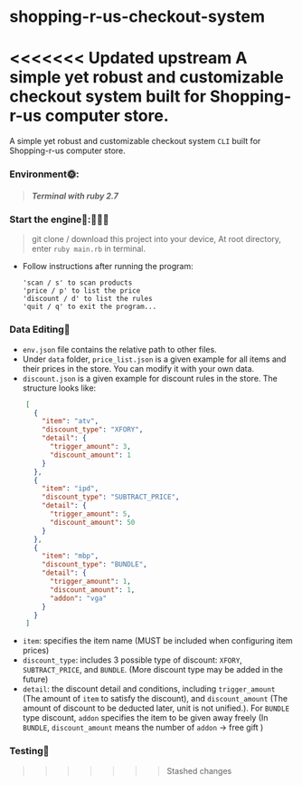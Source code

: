 # shopping-r-us-checkout-system
<<<<<<< Updated upstream
A simple yet robust and customizable checkout system built for Shopping-r-us computer store.
=======
A simple yet robust and customizable checkout system `CLI` built for Shopping-r-us computer store.

### Environment🌞:
> ##### Terminal with ruby 2.7

### Start the engine🚗:💨💨💨
> git clone / download this project into your device,
> At root directory, enter `ruby main.rb` in terminal.
* Follow instructions after running the program: 
  ```
  'scan / s' to scan products
  'price / p' to list the price
  'discount / d' to list the rules
  'quit / q' to exit the program...
  ```

### Data Editing🔧
* `env.json` file contains the relative path to other files.
* Under `data` folder, `price_list.json` is a given example for all items and their prices in the store. You can modify it with your own data.
* `discount.json` is a given example for discount rules in the store. The structure looks like: 
```json
    [
      {
        "item": "atv",
        "discount_type": "XFORY",
        "detail": {
          "trigger_amount": 3,
          "discount_amount": 1
        }
      },
      {
        "item": "ipd",
        "discount_type": "SUBTRACT_PRICE",
        "detail": {
          "trigger_amount": 5,
          "discount_amount": 50
        }
      },
      {
        "item": "mbp",
        "discount_type": "BUNDLE",
        "detail": {
          "trigger_amount": 1,
          "discount_amount": 1,
          "addon": "vga"
        }
      }
    ]
  ```
  * `item`: specifies the item name (MUST be included when configuring item prices)
  * `discount_type`: includes 3 possible type of discount: `XFORY`, `SUBTRACT_PRICE`, and `BUNDLE`. (More discount type may be added in the future)
  * `detail`: the discount detail and conditions, including `trigger_amount` (The amount of `item` to satisfy the discount), and `discount_amount` (The amount of discount to be deducted later, unit is not unified.). For `BUNDLE` type discount, `addon` specifies the item to be given away freely (In `BUNDLE`, `discount_amount` means the number of `addon` -> free gift )

### Testing🤖️

>>>>>>> Stashed changes

